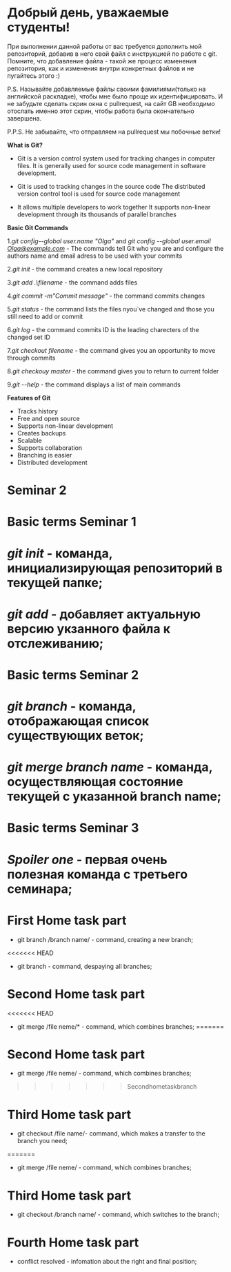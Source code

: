 # Добрый день, уважаемые студенты! 
  При выполнении данной работы от вас требуется дополнить мой репозиторий, добавив в него свой файл с инструкцией по работе с git. Помните, что добавление файла - такой же процесс изменения репозитория, как и изменения внутри конкретных файлов и не пугайтесь этого :)

  P.S. Называйте добавляемые файлы своими фамилиями(только на английской раскладке), чтобы мне было проще их идентифицировать. И не забудьте сделать скрин окна с pullrequest, на сайт GB необходимо отослать именно этот скрин, чтобы работа была окончательно завершена.

  P.P.S. Не забывайте, что отправляем на pullrequest мы побочные ветки!

  **What is Git?**

* Git is a version control system used for tracking changes in computer files. It is generally used for source code management in software development.

* Git is used to tracking changes in the source code
The distributed version control tool is used for source code management

* It allows multiple developers to work together
It supports non-linear development through its thousands of parallel branches

**Basic Git Commands**

1.*git config--global user.name "Olga"* and *git config --global user.email Olga@example.com* - The commands tell Git who you are and  configure the authors name and email adress to be used with your commits

2.*git init* - the command creates a new local repository

3.*git add .\filename* - the command adds  files

4.*git commit -m"Commit message"* - the command commits changes

5.*git status* - the command lists the files nyou`ve changed and those you still need to add or commit

6.*git log* - the command commits ID is the leading charecters of the changed set ID

7.*git checkout filename* - the command gives you an opportunity to move through commits

8.*git checkouy master* - the command gives you to return to current folder

9.*git --help* - the command displays a list of main commands

**Features of Git**

* Tracks history
* Free and open source
* Supports non-linear development
* Creates backups
* Scalable
* Supports collaboration
* Branching is easier
* Distributed development


# Seminar 2

# Basic terms Seminar 1

# *git init* - команда, инициализирующая репозиторий в текущей папке;

# *git add* - добавляет актуальную версию укзанного файла к отслеживанию;


# Basic terms Seminar 2

# *git branch* - команда, отображающая список существующих веток;

# *git merge branch name* - команда, осуществляющая состояние текущей с указанной branch name;




# Basic terms Seminar 3

# *Spoiler one* - первая очень полезная команда с третьего семинара;


# First Home task part

* git branch /branch name/ - command, creating a new branch;

<<<<<<< HEAD
* git branch - command, despaying all branches;

# Second Home task part

<<<<<<< HEAD
* git merge /file neme/* - command, which combines branches;
=======
# Second Home task part

* git merge /file neme/ - command, which combines branches;
>>>>>>> Secondhometaskbranch

# Third Home task part

* git checkout /file name/- command, which makes a transfer to the branch you need;

=======
* git merge /file neme/ - command, which combines branches;

# Third Home task part

* git checkout /branch name/ - command, which switches to the branch;

# Fourth Home task part

* conflict resolved - infomation about the right and final position;

